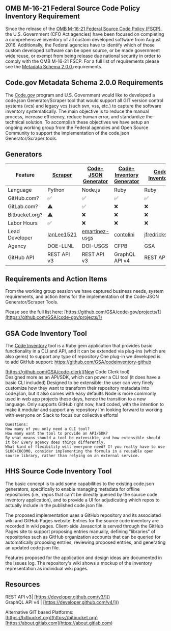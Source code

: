 ## OMB M-16-21 Federal Source Code Policy Inventory Requirement

Since the release of the [OMB M-16-21 Federal Source Code Policy (FSCP)](https://code.gov/#/policy-guide/policy/introduction), the U.S. Government (CFO Act agencies) have been focused on completing a comprehensive inventory of all custom developed software from August 2016. Additionally, the Federal agencies have to identify which of those custom developed software can be open source, or be made government wide reuse, or exempt from being release due national security in order to comply with the OMB M-16-21 FSCP. For a full list of requirements please see the [Metadata Schema 2.0.0 ](https://code.gov/#/policy-guide/docs/compliance/inventory-code)requirements.

## Code.gov Metadata Schema 2.0.0 Requirements

The [Code.gov](https://www.code.gov) program and U.S. Government would like to developed a code.json Generator/Scraper tool that would support all GIT version control systems (vcs) and legacy vcs (such svn, vss, etc.) to capture the software inventory systematically. The main objective is to reduce the manual process, increase efficiency, reduce human error, and standardize the technical solution. To accomplish these objectives we have setup an ongoing working group from the Federal agencies and Open Source Community to support the implementation of the code.json Generator/Scraper tools.


## Generators

Feature             | [Scraper](https://github.com/llnl/scraper) | [Code-JSON Generator](https://github.com/usgs/code-json-generator) |  [Code-Inventory Generator](https://github.com/GSA/codeinventory-github) | [Code Inventory](https://github.com/GSA/codeinventory) | [Source Code Inventory](https://github.com/HHS/Source-Code-Inventory)
--------------------|-----------------------|-----------------------|-----------------------|-----------------------|-----------------------|
Language            | Python                | Node.js | Ruby | Ruby | TBD |
GitHub.com?         | :white_check_mark:    | :white_check_mark: | :white_check_mark: |  :white_check_mark: | :x: |
GitLab.com?         | :warning:             | :white_check_mark: | :x: | :x: | :x: |
Bitbucket.org?      | :warning:             | :x: | :x: |  :x: | :x: |
Labor Hours         | :white_check_mark:    | :x: | :x: | :x: | :x: |
Lead Developer		| [IanLee1521](https://github.com/IanLee1521)	| [emartinez-usgs](https://github.com/emartinez-usgs)	| [contolini](https://github.com/contolini) | [jfredrickson5](https://github.com/jfredrickson5) | [katucker](https://github.com/katucker) |
Agency					|	DOE-LLNL		|	DOI-USGS  		|	CFPB   	|  GSA	 |  HHS |
GitHub API			| REST API v3		|	REST API v3  | GraphQL API v4 |	REST API v3  | TBD |


## Requirements and Action Items

From the working group session we have captured business needs,  system requirements, and action items for the implementation of the Code-JSON Generator/Scraper Tools.

Please see the full list here: [https://github.com/GSA/code-gov/projects/1](https://github.com/GSA/code-gov/projects/1)

		
  
## GSA Code Inventory Tool

The [Code Inventory](https://github.com/GSA/codeinventory) tool is a Ruby gem application that provides basic functionality in a CLI and API, and it can be extended via plug-ins (which are also gems) to support any type of repository
One plug-in we developed is to add GitHub support: [https://github.com/GSA/codeinventory-github
]() 

[https://github.com/GSA/code-clerk](New Code Clerk tool)  
Designed more as an API/SDK, which can power a CLI tool (it does have a basic CLI included)
Designed to be extensible: the user can very finely customize how they want to transform their repository metadata into code.json, but it also comes with easy defaults
Node is more commonly used in web app projects these days, hence the transition to a new language.
Only supports GitHub right now, hard coded, with the intention to make it modular and support any repository
I'm looking forward to working with everyone on Slack to focus our collective efforts!

	Questions: 
	How many of you only need a CLI tool? 
	How many want the tool to provide an API/SDK?
	By what means should a tool be extensible, and how extensible should it be? Every agency does things differently. 
	What kind of flexibility will everyone need? If you really have to use SLOC+COCOMO, consider implementing the formula in a reusable open source library, rather than relying on an external service.
 
## HHS Source Code Inventory Tool

The basic concept is to add some capabilities to the existing code.json generators, specifically to enable managing metadata for offline repositories (i.e., repos that can't be directly queried by the source code inventory application), and to provide a UI for adjudicating which repos to actually include in the published code.json file.

The proposed implementation uses a GitHub repository and its associated wiki and GitHub Pages website. Entries for the source code inventory are recorded in wiki pages. Client-side Javascript is served through the GitHub Pages site to support proposing entries manually, defining "libraries" of repositories such as GitHub organization accounts that can be queried for automatically proposing entries, reviewing proposed entries, and generating an updated code.json file.

Features proposed for the application and design ideas are documented in the Issues log. The repository's wiki shows a mockup of the inventory representation as individual wiki pages.

## Resources

REST API v3| [https://developer.github.com/v3/]()  
GraphQL API v4 | [https://developer.github.com/v4/]()
  
Alternative GIT based Platforms:  
[https://bitbucket.org](https://bitbucket.org)  
[https://about.gitlab.com](https://about.gitlab.com)
